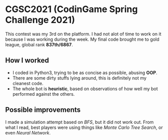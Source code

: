 # CGSC2021 (CodinGame Spring Challenge 2021)

This contest was my 3rd on the platform. I had not alot of time to work on it because I was working during the week. My final code brought me to gold league, global rank **837th/6867**.

## How I worked

 - I coded in Python3, trying to be as concise as possible, abusing **OOP**.
 - There are some dirty stuffs lying around, this is definitely not my cleanest code.
 - The whole bot is **heuristic**, based on observations of how well my bot performed against the others.

## Possible improvements

I made a simulation attempt based on *BFS*, but it did not work out.
From what I read, best players were using things like *Monte Carlo Tree Search*, or even *Neural Network*.
